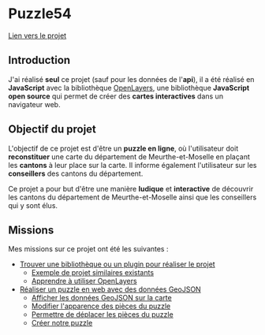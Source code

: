 # Puzzle54

<CustomContainer type="info">
<p><a target="_blank" href="https://webcarto.infogeo54.fr/index.php/view/map?repository=public&project=puzzle_cd54">Lien vers le projet</a></p>
</CustomContainer>

## Introduction

J'ai réalisé **seul** ce projet (sauf pour les données de l'**api**), il a été réalisé en **JavaScript** avec la bibliothèque [OpenLayers](/projects/creations/puzzle54/veille-techno#presentation-d-openlayers),
une bibliothèque **JavaScript open source** qui permet de créer des **cartes interactives** dans un navigateur web.

## Objectif du projet

L'objectif de ce projet est d'être un **puzzle en ligne**, où l'utilisateur doit **reconstituer** une carte du département de Meurthe-et-Moselle en plaçant les **cantons** à leur place sur la carte.
Il informe également l'utilisateur sur les **conseillers** des cantons du département.

Ce projet a pour but d'être une manière **ludique** et **interactive** de découvrir les cantons du département de Meurthe-et-Moselle ainsi que les conseillers qui y sont élus.

## Missions

Mes missions sur ce projet ont été les suivantes :
- [Trouver une bibliothèque ou un plugin pour réaliser le projet](/projects/creations/puzzle54/veille-techno#openlayers)
    - [Exemple de projet similaires existants](/projects/creations/puzzle54/veille-techno#exemples-de-projets-similaires)
    - [Apprendre à utiliser OpenLayers](/projects/creations/puzzle54/veille-techno#apprendre-a-utiliser-openlayers)
- [Réaliser un puzzle en web avec des données GeoJSON](/projects/creations/puzzle54/realisation#realiser-un-puzzle-en-web-avec-des-donnees-geojson)
    - [Afficher les données GeoJSON sur la carte](/projects/creations/puzzle54/realisation#afficher-les-donnees-geojson-sur-la-carte)
    - [Modifier l'apparence des pièces du puzzle](/projects/creations/puzzle54/realisation#modifier-l-apparence-des-pieces-du-puzzle)
    - [Permettre de déplacer les pièces du puzzle](/projects/creations/puzzle54/realisation#permettre-de-deplacer-les-pieces-du-puzzle)
    - [Créer notre puzzle](/projects/creations/puzzle54/realisation#creer-notre-puzzle)